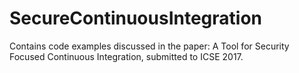 # SecureContinuousIntegration
Contains code examples discussed in the paper: A Tool for Security Focused Continuous Integration, submitted to ICSE 2017.
